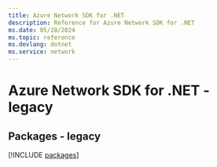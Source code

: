 ```yaml
---
title: Azure Network SDK for .NET
description: Reference for Azure Network SDK for .NET
ms.date: 05/28/2024
ms.topic: reference
ms.devlang: dotnet
ms.service: network
---
```

# Azure Network SDK for .NET - legacy
## Packages - legacy
[!INCLUDE [packages](network-index.md)]
